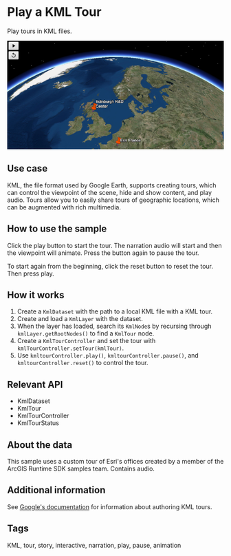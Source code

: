 # Play a KML Tour

Play tours in KML files.

![](PlayAKMLTour.png)

## Use case

KML, the file format used by Google Earth, supports creating tours, which can control the viewpoint of the scene, hide and show content, and play audio. Tours allow you to easily share tours of geographic locations, which can be augmented with rich multimedia.

## How to use the sample

Click the play button to start the tour. The narration audio will start and then the viewpoint will animate. Press the button again to pause the tour.

To start again from the beginning, click the reset button to reset the tour. Then press play.

## How it works

1.  Create a `KmlDataset` with the path to a local KML file with a KML tour.
2.  Create and load a `KmlLayer` with the dataset.
3.  When the layer has loaded, search its `KmlNode`s by recursing through `kmlLayer.getRootNodes()` to find a `KmlTour` node.
4.  Create a `KmlTourController` and set the tour with `kmlTourController.setTour(kmlTour)`.
5.  Use `kmltourController.play()`, `kmltourController.pause()`, and `kmltourController.reset()` to control the tour.

## Relevant API

*   KmlDataset
*   KmlTour
*   KmlTourController
*   KmlTourStatus

## About the data

This sample uses a custom tour of Esri's offices created by a member of the ArcGIS Runtime SDK samples team. Contains audio.

## Additional information

See [Google's documentation](https://developers.google.com/kml/documentation/touring) for information about authoring KML tours.

## Tags

KML, tour, story, interactive, narration, play, pause, animation
